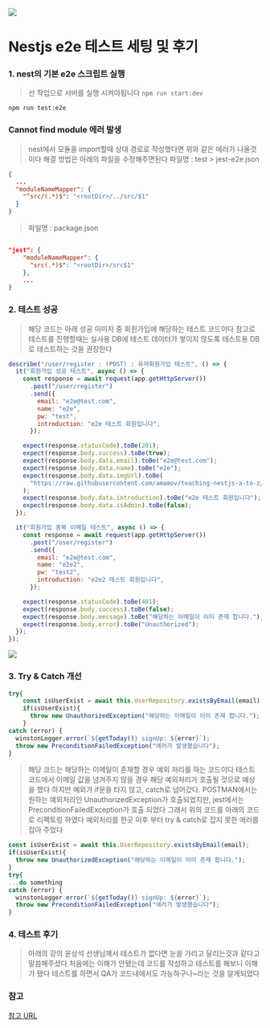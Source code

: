 ![](https://lime-demo.s3.amazonaws.com/posts/1675076116613_nest.png)

# Nestjs e2e 테스트 세팅 및 후기

### 1\. nest의 기본 e2e 스크립트 실행

> 선 작업으로 서버를 실행 시켜야됩니다 `npm run start:dev`

```markup
npm run test:e2e
```

### Cannot find module 에러 발생

> nest에서 모듈을 import할때 상대 경로로 작성했다면 위와 같은 에러가 나올것이다
> 해결 방법은 아래의 파일을 수정해주면된다
> 파일명 : test > jest-e2e.json

```json
{
  ...
  "moduleNameMapper": {
    "^src/(.*)$": "<rootDir>/../src/$1"
  }
}
```

> 파일명 : package.json

```json

"jest": {
    "moduleNameMapper": {
      "src(.*)$": "<rootDir>/src$1"
    },
    ...
}
```

### 2\. 테스트 성공

> 해당 코드는 아래 성공 이미지 중 회원가입에 해당하는 테스트 코드이다
> 참고로 테스트를 진행할때는 실사용 DB에 테스트 데이터가 쌓이지 않도록 테스트용 DB로 테스트하는 것을 권장한다

```js
describe("/user/register : (POST) : 유저회원가입 테스트", () => {
  it("회원가입 성공 테스트", async () => {
    const response = await request(app.getHttpServer())
      .post("/user/register")
      .send({
        email: "e2e@test.com",
        name: "e2e",
        pw: "test",
        introduction: "e2e 테스트 회원입니다",
      });

    expect(response.statusCode).toBe(201);
    expect(response.body.success).toBe(true);
    expect(response.body.data.email).toBe("e2e@test.com");
    expect(response.body.data.name).toBe("e2e");
    expect(response.body.data.imgUrl).toBe(
      "https://raw.githubusercontent.com/amamov/teaching-nestjs-a-to-z/main/images/1.jpeg"
    );
    expect(response.body.data.introduction).toBe("e2e 테스트 회원입니다");
    expect(response.body.data.isAdmin).toBe(false);
  });

  it("회원가입 중복 이메일 테스트", async () => {
    const response = await request(app.getHttpServer())
      .post("/user/register")
      .send({
        email: "e2e@test.com",
        name: "e2e2",
        pw: "test2",
        introduction: "e2e2 테스트 회원입니다",
      });

    expect(response.statusCode).toBe(401);
    expect(response.body.success).toBe(false);
    expect(response.body.message).toBe("해당하는 이메일이 이미 존재 합니다.");
    expect(response.body.error).toBe("Unauthorized");
  });
});
```

![](https://lime-demo.s3.amazonaws.com/posts/1675076947431_%C3%AD%C2%85%C2%8C%C3%AC%C2%8A%C2%A4%C3%AD%C2%8A%C2%B8%C3%AC%C2%84%C2%B1%C3%AA%C2%B3%C2%B5.PNG)

### 3\. Try & Catch 개선

```js
try{
    const isUserExist = await this.UserRepository.existsByEmail(email);
    if(isUserExist){
      throw new UnauthorizedException("해당하는 이메일이 이미 존재 합니다.");
    }
catch (error) {
  winstonLogger.error(`${getToday()} signUp: ${error}`);
  throw new PreconditionFailedException("에러가 발생했습니다");
}
```

> 해당 코드는 해당하는 이메일이 존재할 경우 예외 처리를 하는 코드이다
> 테스트코드에서 이메일 값을 넘겨주지 않을 경우 해당 예외처리가 호출될 것으로 예상을 했다 하지만 예외가 if문을 타지 않고, catch로 넘어갔다.
> POSTMAN에서는 원하는 예외처리인 UnauthorizedException가 호출되었지만, jest에서는 PreconditionFailedException가 호출 되었다 그래서 위의 코드를 아래의 코드로 리팩토링 하였다 예외처리를 한곳 이후 부터 try & catch로 잡지 못한 에러를 잡아 주었다

```js
const isUserExist = await this.UserRepository.existsByEmail(email);
if(isUserExist){
  throw new UnauthorizedException("해당하는 이메일이 이미 존재 합니다.");
}
try{
...do something
catch (error) {
  winstonLogger.error(`${getToday()} signUp: ${error}`);
  throw new PreconditionFailedException("에러가 발생했습니다");
}
```

### 4\. 테스트 후기

> 아래의 강의 윤상석 선생님께서 테스트가 없다면 눈을 가리고 달리는것과 같다고 말씀해주셨다 처음에는 이해가 안됐는데 코드를 작성하고 테스트를 해보니 이해가 됐다
> 테스트를 하면서 QA가 코드내에서도 가능하구나\~라는 것을 알게되었다

### 참고

[참고 URL](https://www.inflearn.com/course/%ED%83%84%ED%83%84%ED%95%9C-%EB%B0%B1%EC%97%94%EB%93%9C-%EB%84%A4%EC%8A%A4%ED%8A%B8)
